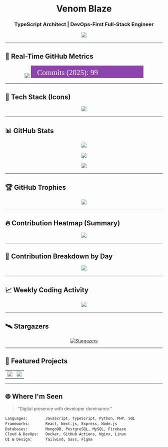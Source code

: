 <h1 align="center">Venom Blaze</h1>
<h3 align="center">TypeScript Architect | DevOps-First Full-Stack Engineer</h3>

<p align="center">
  <img src="https://readme-typing-svg.herokuapp.com?font=Fira+Code&size=20&pause=1000&color=00FFFF&center=true&width=500&lines=Code+is+power.;Ship+smart.+Scale+fast.;Crafting+experiences,+not+just+interfaces." />
</p>

---

## 🔄 Real-Time GitHub Metrics

<p align="center">
  <img src="https://img.shields.io/github/stars/venomblaze-alpha?style=flat-square&color=yellow&label=GitHub%20Stars" />
  <img src="https://raw.githubusercontent.com/venomblaze-alpha/venomblaze-alpha/main/.github/badges/commit-badge.svg" />
</p>

---

## 🧠 Tech Stack (Icons)

<p align="center">
  <img src="https://skillicons.dev/icons?i=html,css,js,ts,react,nextjs,nodejs,express,python,php,mongodb,mysql,postgres,firebase,git,github,docker,linux,vscode" />
</p>

---

## 📊 GitHub Stats

<p align="center">
  <img src="https://github-readme-stats.vercel.app/api?username=venomblaze-alpha&show_icons=true&theme=tokyonight&hide_border=true&count_private=true" />
</p>

<p align="center">
  <img src="https://streak-stats.demolab.com?user=venomblaze-alpha&theme=tokyonight&hide_border=true" />
</p>

<p align="center">
  <img src="https://github-readme-stats.vercel.app/api/top-langs/?username=venomblaze-alpha&layout=compact&theme=tokyonight&hide_border=true" />
</p>

---

## 🏆 GitHub Trophies

<p align="center">
  <img src="https://github-profile-trophy.vercel.app/?username=venomblaze-alpha&theme=monokai&no-frame=true&row=1&column=7" />
</p>

---

## 🔥 Contribution Heatmap (Summary)

<p align="center">
  <img src="https://github-profile-summary-cards.vercel.app/api/cards/profile-details?username=venomblaze-alpha&theme=tokyonight" />
</p>

---

## 🧬 Contribution Breakdown by Day

<p align="center">
  <img src="https://github-profile-summary-cards.vercel.app/api/cards/productive-time?username=venomblaze-alpha&theme=tokyonight&utcOffset=8" />
</p>

---

## 📈 Weekly Coding Activity

<p align="center">
  <img src="https://github-readme-activity-graph.cyclic.app/graph?username=venomblaze-alpha&theme=tokyo-night&hide_border=true" />
</p>

---

## 🛰️ Stargazers

<p align="center">
  <a href="https://github.com/venomblaze-alpha?tab=stars">
    <img src="https://reporoster.com/stars/venomblaze-alpha" alt="Stargazers" height="100" />
  </a>
</p>

---

## 🚀 Featured Projects

<table align="center">
  <tr>
    <td align="center">
      <a href="https://github.com/venomblaze-alpha/venom-anime-vault">
        <img src="https://github-readme-stats.vercel.app/api/pin/?username=venomblaze-alpha&repo=venom-anime-vault&theme=tokyonight&hide_border=true" />
      </a>
    </td>
    <td align="center">
      <a href="https://github.com/venomblaze-alpha/code-converter">
        <img src="https://github-readme-stats.vercel.app/api/pin/?username=venomblaze-alpha&repo=code-converter&theme=tokyonight&hide_border=true" />
      </a>
    </td>
  </tr>
</table>

---

## 🌐 Where I'm Seen

> “Digital presence with developer dominance.”

```bash
Languages:        JavaScript, TypeScript, Python, PHP, SQL
Frameworks:       React, Next.js, Express, Node.js
Databases:        MongoDB, PostgreSQL, MySQL, Firebase
Cloud & DevOps:   Docker, GitHub Actions, Nginx, Linux
UI & Design:      Tailwind, Sass, Figma
